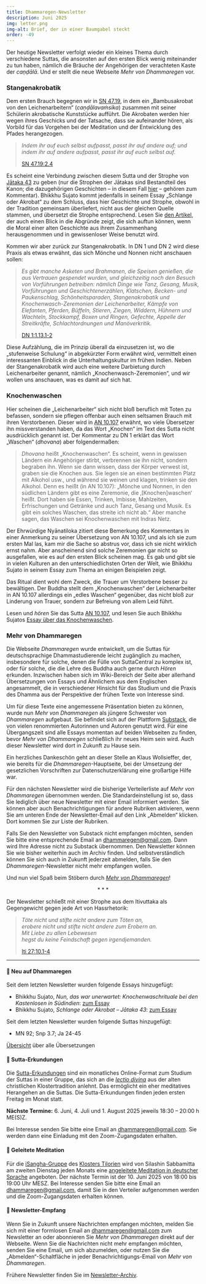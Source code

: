 ```yaml
---
title: Dhammaregen-Newsletter
description: Juni 2025
img: letter.png
img-alt: Brief, der in einer Baumgabel steckt
order: -49
---
```


Der heutige Newsletter verfolgt wieder ein kleines Thema durch verschiedene Suttas, die ansonsten auf den ersten Blick wenig miteinander zu tun haben, nämlich die Bräuche der Angehörigen der verachteten Kaste der *caṇḍālā*. Und er stellt die neue Webseite *Mehr von Dhammaregen* vor.

### Stangenakrobatik

Dem ersten Brauch begegnen wir in [SN 47.19](#/sutta/sn47.19/de/sabbamitta), in dem ein „Bambusakrobat von den Leichenarbeitern“ (*caṇḍālavaṁsika*) zusammen mit seiner Schülerin akrobatische Kunststücke aufführt. Die Akrobaten werden hier wegen ihres Geschicks und der Tatsache, dass sie aufeinander hören, als Vorbild für das Vorgehen bei der Meditation und der Entwicklung des Pfades herangezogen.

>*Indem ihr auf euch selbst aufpasst, passt ihr auf andere auf; und indem ihr auf andere aufpasst, passt ihr auf euch selbst auf.*  
>
> [SN 47.19:2.4](/#/sutta/sn47.19:2.4/de/sabbamitta)

Es scheint eine Verbindung zwischen diesem Sutta und der Strophe von [Jātaka 43](#/sutta/ja43/de/sabbamitta) zu geben (nur die Strophen der Jātakas sind Bestandteil des Kanon; die dazugehörigen Geschichten – in diesem Fall [hier](https://palikanon.com/khuddaka/jataka/j043.htm) – gehören zum Kommentar). Bhikkhu Sujato kommt jedenfalls in seinem Essay „Schlange oder Akrobat“ zu dem Schluss, dass hier Geschichte und Strophe, obwohl in der Tradition gemeinsam überliefert, nicht aus der gleichen Quelle stammen, und übersetzt die Strophe entsprechend. Lesen Sie [den Artikel](#/wiki/jataka/akrobat), der auch einen Blick in die Abgründe zeigt, die sich auftun können, wenn die Moral einer alten Geschichte aus ihrem Zusammenhang herausgenommen und in gewissenloser Weise benutzt wird.

Kommen wir aber zurück zur Stangenakrobatik. In DN 1 und DN 2 wird diese Praxis als etwas erwähnt, das sich Mönche und Nonnen nicht anschauen sollen:

>*Es gibt manche Asketen und Brahmanen, die Speisen genießen, die aus Vertrauen gespendet wurden, und gleichzeitig noch den Besuch von Vorführungen betreiben: nämlich Dinge wie Tanz, Gesang, Musik, Vorführungen und Geschichtenerzählen, Klatschen, Becken- und Paukenschlag, Schönheitsparaden, Stangenakrobatik und Knochenwasch-Zeremonien der Leichenarbeiter, Kämpfe von Elefanten, Pferden, Büffeln, Stieren, Ziegen, Widdern, Hühnern und Wachteln, Stockkampf, Boxen und Ringen, Gefechte, Appelle der Streitkräfte, Schlachtordnungen und Manöverkritik.*  
>
> [DN 1:1.13.1-2](#/sutta/dn1:1.13.1/de/sabbamitta)

Diese Aufzählung, die im Prinzip überall da einzusetzen ist, wo die „stufenweise Schulung“ in abgekürzter Form erwähnt wird, vermittelt einen interessanten Einblick in die Unterhaltungskultur im frühen Indien. Neben der Stangenakrobatik wird auch eine weitere Darbietung durch Leichenarbeiter genannt, nämlich „Knochenwasch-Zeremonien“, und wir wollen uns anschauen, was es damit auf sich hat.

### Knochenwaschen

Hier scheinen die „Leichenarbeiter“ sich nicht bloß beruflich mit Toten zu befassen, sondern sie pflegen offenbar auch einen seltsamen Brauch mit ihren Verstorbenen. Dieser wird in [AN 10.107](#/sutta/an10.107/de/sabbamitta) erwähnt, wo viele Übersetzer ihn missverstanden haben, da das Wort „Knochen“ im Text des Sutta nicht ausdrücklich genannt ist. Der Kommentar zu DN 1 erklärt das Wort „Waschen“ (*dhovana*) aber folgendermaßen:

>*Dhovana* heißt „Knochenwaschen“. Es scheint, wenn in gewissen Ländern ein Angehöriger stirbt, verbrennen sie ihn nicht, sondern begraben ihn. Wenn sie dann wissen, dass der Körper verwest ist, graben sie die Knochen aus. Sie legen sie an einen bestimmten Platz mit Alkohol usw., und während sie weinen und klagen, trinken sie den Alkohol. Denn es heißt (in AN 10.107): „Mönche und Nonnen, in den südlichen Ländern gibt es eine Zeremonie, die ‚[Knochen]waschen‘ heißt. Dort haben sie Essen, Trinken, Imbisse, Mahlzeiten, Erfrischungen und Getränke und auch Tanz, Gesang und Musik. Es gibt ein solches Waschen, das streite ich nicht ab.“ Aber manche sagen, das Waschen sei Knochenwaschen mit Indras Netz. 

Der Ehrwürdige Nyānatiloka zitiert diese Bemerkung des Kommentars in einer Anmerkung zu seiner Übersetzung von AN 10.107, und als ich sie zum ersten Mal las, kam mir die Sache so abstrus vor, dass ich sie nicht wirklich ernst nahm.  Aber anscheinend sind solche Zeremonien gar nicht so ausgefallen, wie es auf den ersten Blick scheinen mag. Es gab und gibt sie in vielen Kulturen an den unterschiedlichsten Orten der Welt, wie Bhikkhu Sujato in seinem Essay zum Thema an einigen Beispielen zeigt.

Das Ritual dient wohl dem Zweck, die Trauer um Verstorbene besser zu bewältigen. Der Buddha stellt dem „Knochenwaschen“ der Leichenarbeiter in AN 10.107 allerdings ein „edles Waschen“ gegenüber, das nicht bloß zur Linderung von Trauer, sondern zur Befreiung von allem Leid führt.

Lesen und *hören* Sie das Sutta [AN 10.107](#/sutta/an10.107/de/sabbamitta), und lesen Sie auch Bhikkhu Sujatos [Essay über das Knochenwaschen](#/wiki/buddhismuskunde/knochenwaschen).

### Mehr von Dhammaregen

Die Webseite *Dhammaregen* wurde entwickelt, um die Suttas für deutschsprachige Dhammastudierende leicht zugänglich zu machen, insbesondere für solche, denen die Fülle von SuttaCentral zu komplex ist, oder für solche, die die Lehre des Buddha auch gerne durch *Hören* erkunden. Inzwischen haben sich im Wiki-Bereich der Seite aber allerhand Übersetzungen von Essays und Ähnlichem aus dem Englischen angesammelt, die in verschiedener Hinsicht für das Studium und die Praxis des Dhamma aus der Perspektive der frühen Texte von Interesse sind.

Um für diese Texte eine angemessene Präsentation bieten zu können, wurde nun *Mehr von Dhammaregen* als jüngere Schwester von *Dhammaregen* aufgebaut. Sie befindet sich auf der Plattform [Substack](https://substack.com/home), die von vielen renommierten Autorinnen  und Autoren genutzt wird. Für eine Übergangszeit sind alle Essays momentan auf beiden Webseiten zu finden, bevor *Mehr von Dhammaregen* schließlich ihr neues Heim sein wird. Auch dieser Newsletter wird dort in Zukunft zu Hause sein.

Ein herzliches Dankeschön geht an dieser Stelle an Klaus Wollsieffer, der, wie bereits für die *Dhammaregen*-Hauptseite, bei der Umsetzung der gesetzlichen Vorschriften zur Datenschutzerklärung eine großartige Hilfe war.

Für den nächsten Newsletter wird die bisherige Verteilerliste auf *Mehr von Dhammaregen* übernommen werden. Die Standardeinstellung ist so, dass Sie lediglich über neue Newsletter mit einer Email informiert werden. Sie können aber auch Benachrichtigungen für andere Rubriken aktivieren, wenn Sie am unteren Ende der Newsletter-Email auf den Link „Abmelden“ klicken. Dort kommen Sie zur Liste der Rubriken.

Falls Sie den Newsletter von Substack nicht empfangen möchten, senden Sie bitte eine entsprechende Email an [dhammaregen@gmail.com](mailto:dhammaregen@gmail.com). Dann wird Ihre Adresse nicht zu Substack übernommen. Den Newsletter können Sie wie bisher weiterhin auch im Archiv finden. Und selbstverständlich können Sie sich auch in Zukunft jederzeit abmelden, falls Sie den *Dhammaregen*-Newsletter nicht mehr empfangen wollen.

Und nun viel Spaß beim Stöbern durch [*Mehr von Dhammaregen*](https://mehr.dhammaregen.net/)!

<div style="text-align: center;">* * *</div>

Der Newsletter schließt mit einer Strophe aus dem Itivuttaka als Gegengewicht gegen jede Art von Hassrhetorik:

>*Töte nicht und stifte nicht andere zum Töten an,*  
>*erobere nicht und stifte nicht andere zum Erobern an.*  
>*Mit Liebe zu allen Lebewesen*  
>*hegst du keine Feindschaft gegen irgendjemanden.*  
>
>[Iti 27:10.1-4](#/sutta/iti27:10.1/de/sabbamitta)

---

#### 🔸 Neu auf Dhammaregen

Seit dem letzten Newsletter wurden folgende Essays hinzugefügt:
- Bhikkhu Sujato, *Nun, das war unerwartet: Knochenwaschrituale bei den Kastenlosen in Südindien*: [zum Essay](#/wiki/buddhismuskunde/knochenwaschen)
- Bhikkhu Sujato, *Schlange oder Akrobat – Jātaka 43*: [zum Essay](#/wiki/jataka/akrobat)

Seit dem letzten Newsletter wurden folgende Suttas hinzugefügt:
- MN 92; Snp 3.7; Ja 24-45

[Übersicht](#/wiki/uebersetzung/uebersicht) über alle Übersetzungen

#### 🔸 Sutta-Erkundungen 

Die [Sutta-Erkundungen](#/wiki/erkundung) sind ein monatliches Online-Format zum Studium der Suttas in einer Gruppe, das sich an die [*lectio divina*](https://de.wikipedia.org/wiki/Lectio_divina) aus der alten christlichen Klostertradition anlehnt. Das ermöglicht ein eher meditatives Herangehen an die Suttas. Die Sutta-Erkundungen finden jeden ersten Freitag im Monat statt. 

**Nächste Termine:** 6. Juni, 4. Juli und 1. August 2025 jeweils 18:30 – 20:00 h ME(S)Z.

Bei Interesse senden Sie bitte eine Email an [dhammaregen@gmail.com](mailto:dhammaregen@gmail.com). Sie werden dann eine Einladung mit den Zoom-Zugangsdaten erhalten.

#### 🔸 Geleitete Meditation 

Für die [iSangha-Gruppe](https://www.samita.be/de/isangha/) des [Klosters Tilorien](https://www.samita.be/de/tilorien-monastery/) wird von Silashin Sabbamitta am zweiten Dienstag jeden Monats eine [angeleitete Meditation in deutscher Sprache](#/wiki/meditation) angeboten. Der nächste Termin ist der 10. Juni 2025 von 18:00 bis 19:00 Uhr MESZ. Bei Interesse senden Sie bitte eine Email an [dhammaregen@gmail.com](mailto:dhammaregen@gmail.com), damit Sie in den Verteiler aufgenommen werden und die Zoom-Zugangsdaten erhalten können.

#### 🔸 Newsletter-Empfang

Wenn Sie in Zukunft unsere Nachrichten empfangen möchten, melden Sie sich mit einer formlosen Email an [dhammaregen@gmail.com](mailto:dhammaregen@gmail.com) zum Newsletter an oder abonnieren Sie *Mehr von Dhammaregen* direkt auf der Webseite. Wenn Sie die Nachrichten nicht mehr empfangen möchten, senden Sie eine Email, um sich abzumelden, oder nutzen Sie die „Abmelden“-Schaltfläche in jeder Benachrichtigungs-Email von *Mehr von Dhammaregen*. 

Frühere Newsletter finden Sie im [Newsletter-Archiv](#/wiki/news/inhalt).